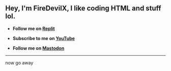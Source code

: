 ## Hey, I'm FireDevilX, I like coding HTML and stuff lol.

- **Follow me on [Replit](https://replit.com/@FireDevilX)**

- **Subscribe to me on [YouTube](https://youtube.com/@101FBIagent)**

- <b>Follow me on <a rel="me" href="https://social.vivaldi.net/@FireDevilX">Mastodon</a></b>
<hr>
now go away


<!---
FireDevilX/FireDevilX is a ✨ special ✨ repository because its `README.md` (this file) appears on your GitHub profile.
You can click the Preview link to take a look at your changes.
--->
